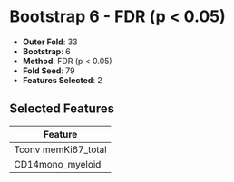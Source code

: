 # Bootstrap 6 - FDR (p < 0.05)

- **Outer Fold**: 33
- **Bootstrap**: 6
- **Method**: FDR (p < 0.05)
- **Fold Seed**: 79
- **Features Selected**: 2

## Selected Features

| Feature |
|---------|
| Tconv memKi67_total |
| CD14mono_myeloid |
